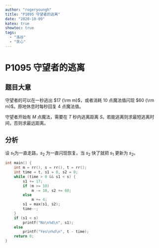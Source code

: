 ```yaml
---
author: "rogeryoungh"
title: "P1095 守望者的逃离"
date: "2020-10-09"
katex: true
showtoc: true
tags:
  - "洛谷"
  - "贪心"
---
```


# P1095 守望者的逃离

## 题目大意

守望者的可以在一秒逃出 $17 {\rm m}$，或者消耗 $10$ 点魔法值闪现 $60 {\rm m}$。原地休息时每秒回复 $4$ 点魔法值。

守望者开始有 $M$ 点魔法，需要在 $T$ 秒内逃离距离 $S$。若能逃离则求最短逃离时间，否则求最远距离。

## 分析

设 $s_1$为一直走路，$s_2$ 为一直闪现恢复。当 $s_2$ 快了就把 $s_1$ 更新为 $s_2$。

```cpp
int main() {
	int m = rr(), s = rr(), t = rr();
	int time = t, s1 = 0, s2 = 0;
	while (time > 0 && s1 < s) {
		s1 += 17;
		if (m >= 10)
			m -= 10, s2 += 60;
		else
			m += 4;
		s1 = max(s1, s2);
		time--;
	}
	if (s1 < s)
		printf("No\n%d\n", s1);
	else
		printf("Yes\n%d\n", t - time);
	return 0;
}
```
